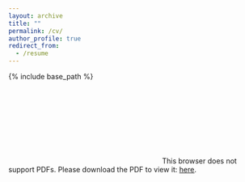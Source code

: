 ```yaml
---
layout: archive
title: ""
permalink: /cv/
author_profile: true
redirect_from:
  - /resume
---
```


{% include base_path %}

<object data="https://snairdesai.github.io/files/SND_CV_2024.pdf" type="application/pdf" width="700px" height="700px">
    <embed src="https://snairdesai.github.io/files/SND_CV_2024.pdf">
        This browser does not support PDFs. Please download the PDF to view it: <a href="https://snairdesai.github.io/files/SND_CV_2024.pdf" target="_blank"><u>here</u></a>.
        </embed>
</object>

<p> </p>

<!--
Education
======
* B.S. in GitHub, GitHub University, 2012
* M.S. in Jekyll, GitHub University, 2014
* Ph.D in Version Control Theory, GitHub University, 2018 (expected)

Work experience
======
* Summer 2015: Research Assistant
  * Github University
  * Duties included: Tagging issues
  * Supervisor: Professor Git

* Fall 2015: Research Assistant
  * Github University
  * Duties included: Merging pull requests
  * Supervisor: Professor Hub
  
Skills
======
* Skill 1
* Skill 2
  * Sub-skill 2.1
  * Sub-skill 2.2
  * Sub-skill 2.3
* Skill 3

Publications
======
  <ul>{% for post in site.publications %}
    {% include archive-single-cv.html %}
  {% endfor %}</ul>
  
Talks
======
  <ul>{% for post in site.talks %}
    {% include archive-single-talk-cv.html %}
  {% endfor %}</ul>
  
Teaching
======
  <ul>{% for post in site.teaching %}
    {% include archive-single-cv.html %}
  {% endfor %}</ul>
  
Service and leadership
======
* Currently signed in to 43 different slack teams

-->
